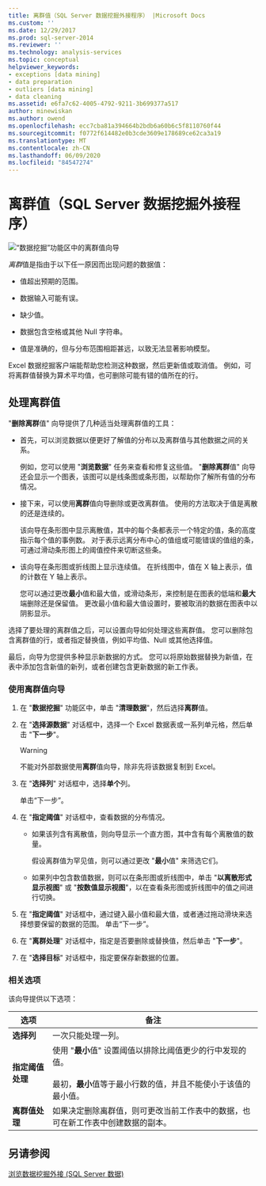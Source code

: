 ```yaml
---
title: 离群值（SQL Server 数据挖掘外接程序） |Microsoft Docs
ms.custom: ''
ms.date: 12/29/2017
ms.prod: sql-server-2014
ms.reviewer: ''
ms.technology: analysis-services
ms.topic: conceptual
helpviewer_keywords:
- exceptions [data mining]
- data preparation
- outliers [data mining]
- data cleaning
ms.assetid: e6fa7c62-4005-4792-9211-3b699377a517
author: minewiskan
ms.author: owend
ms.openlocfilehash: ecc7cba81a394664b2bdb6a60b6c5f8110760f44
ms.sourcegitcommit: f0772f614482e0b3cde3609e178689ce62ca3a19
ms.translationtype: MT
ms.contentlocale: zh-CN
ms.lasthandoff: 06/09/2020
ms.locfileid: "84547274"
---
```

# <a name="outliers-sql-server-data-mining-add-ins"></a>离群值（SQL Server 数据挖掘外接程序）
  ![“数据挖掘”功能区中的离群值向导](media/dmc-outliers.gif "“数据挖掘”功能区中的离群值向导")  
  
 *离群*值是指由于以下任一原因而出现问题的数据值：  
  
-   值超出预期的范围。  
  
-   数据输入可能有误。  
  
-   缺少值。  
  
-   数据包含空格或其他 Null 字符串。  
  
-   值是准确的，但与分布范围相距甚远，以致无法显著影响模型。  
  
 Excel 数据挖掘客户端能帮助您检测这种数据，然后更新值或取消值。 例如，可将离群值替换为算术平均值，也可删除可能有错的值所在的行。  
  
## <a name="handling-outliers"></a>处理离群值  
 "**删除离群**值" 向导提供了几种适当处理离群值的工具：  
  
-   首先，可以浏览数据以便更好了解值的分布以及离群值与其他数据之间的关系。  
  
     例如，您可以使用 "**浏览数据**" 任务来查看和修复这些值。 "**删除离群**值" 向导还会显示一个图表，该图可以是线条图或条形图，以帮助你了解所有值的分布情况。  
  
-   接下来，可以使用**离群**值向导删除或更改离群值。 使用的方法取决于值是离散的还是连续的。  
  
     该向导在条形图中显示离散值，其中的每个条都表示一个特定的值，条的高度指示每个值的事例数。 对于表示远离分布中心的值组或可能错误的值组的条，可通过滑动条形图上的阈值控件来切断这些条。  
  
-   该向导在条形图或折线图上显示连续值。 在折线图中，值在 X 轴上表示，值的计数在 Y 轴上表示。  
  
     您可以通过更改**最小**值和最大值，或滑动条形，来控制是在图表的低端和**最大**端删除还是保留值。 更改最小值和最大值设置时，要被取消的数据在图表中以阴影显示。  
  
 选择了要处理的离群值之后，可以设置向导如何处理这些离群值。 您可以删除包含离群值的行，或者指定替换值，例如平均值、Null 或其他选择值。  
  
 最后，向导为您提供多种显示新数据的方式。 您可以将原始数据替换为新值，在表中添加包含新值的新列，或者创建包含更新数据的新工作表。  
  
### <a name="using-the-outlier-wizard"></a>使用离群值向导  
  
1.  在 "**数据挖掘**" 功能区中，单击 "**清理数据**"，然后选择**离群**值。  
  
2.  在 "**选择源数据**" 对话框中，选择一个 Excel 数据表或一系列单元格，然后单击 "**下一步**"。  
  
    > [!WARNING]  
    >  不能对外部数据使用**离群**值向导，除非先将该数据复制到 Excel。  
  
3.  在 "**选择列**" 对话框中，选择**单个**列。  
  
     单击“下一步”。  
  
4.  在 "**指定阈值**" 对话框中，查看数据的分布情况。  
  
    -   如果该列含有离散值，则向导显示一个直方图，其中含有每个离散值的数量。  
  
         假设离群值为罕见值，则可以通过更改 "**最小**值" 来筛选它们。  
  
    -   如果列中包含数值数据，则可以在条形图或折线图中，单击 "**以离散形式显示视图**" 或 "**按数值显示视图**"，以在查看条形图或折线图中的值之间进行切换。  
  
5.  在 "**指定阈值**" 对话框中，通过键入最小值和最大值，或者通过拖动滑块来选择想要保留的数据的范围。 单击“下一步”。  
  
6.  在 "**离群处理**" 对话框中，指定是否要删除或替换值，然后单击 "**下一步**"。  
  
7.  在 "**选择目标**" 对话框中，指定要保存新数据的位置。  
  
### <a name="related-options"></a>相关选项  
 该向导提供以下选项：  
  
|**选项**|**备注**|  
|-----------------|-----------------|  
|**选择列**|一次只能处理一列。|  
|**指定阈值处理**|使用 "**最小**值" 设置阈值以排除比阈值更少的行中发现的值。<br /><br /> 最初，**最小**值等于最小行数的值，并且不能使小于该值的最小值。|  
|**离群值处理**|如果决定删除离群值，则可更改当前工作表中的数据，也可在新工作表中创建数据的副本。|  
  
## <a name="see-also"></a>另请参阅  
 [浏览数据挖掘外接 &#40;SQL Server 数据&#41;](explore-data-sql-server-data-mining-add-ins.md)  
  
  
